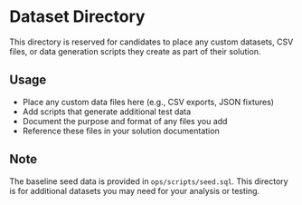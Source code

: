 # Dataset Directory

This directory is reserved for candidates to place any custom datasets, CSV files, or data generation scripts they create as part of their solution.

## Usage

- Place any custom data files here (e.g., CSV exports, JSON fixtures)
- Add scripts that generate additional test data
- Document the purpose and format of any files you add
- Reference these files in your solution documentation

## Note

The baseline seed data is provided in `ops/scripts/seed.sql`. This directory is for additional datasets you may need for your analysis or testing.
